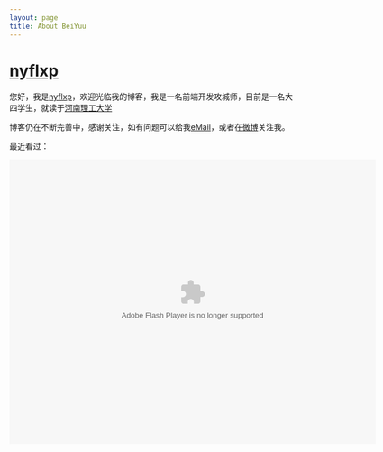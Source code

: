 ```yaml
---
layout: page
title: About BeiYuu
---
```

# [nyflxp][]

您好，我是[nyflxp][]，欢迎光临我的博客，我是一名前端开发攻城师，目前是一名大四学生，就读于<a href="http://www.hpu.edu.cn">河南理工大学</a>

博客仍在不断完善中，感谢关注，如有问题可以给我<a href="" title="邮箱" onclick="alert('nyflxp 在 Gmail，你懂得！');return false;">eMail</a>，或者在<a href="http://weibo.com/nyfhome" title="我的闲言碎语" target="_blank" class="external">微博</a>关注我。

最近看过：
<div><object classid="clsid:d27cdb6e-ae6d-11cf-96b8-444553540000" codebase="http://fpdownload.macromedia.com/pub/shockwave/cabs/flash/swflash.cab#version=7,0,0,0" width="650" height="505" id="passing" > <param name="movie" value="http://www.douban.com/doushow/beiyuu/collection_latest_movie|book_15_5_medium_logo_noself/doushow.swf" /> <param name="quality" value="high" /> <param name="scale" value="noscale"/> <param name="align" value="tl"/> <param name="wmode" value="transparent"/> <embed src="http://www.douban.com/doushow/beiyuu/collection_latest_movie|book_15_5_medium_logo_noself/doushow.swf" wmode="transparent" quality="high" width="650" height="505" name="passing" scale="noscale" align="tl" type="application/x-shockwave-flash" pluginspage="http://www.macromedia.com/go/getflashplayer" /> </object></div>

<!--
<h3 class="about">More About Me</h3>
<div class="about-link">
    <a href="" title="邮箱" target="_blank" onclick="alert('nyflxp 在 Gmail，你懂得！');return false;">eMail&gt;&gt;</a>
    <a href="http://www.douban.com/people/" title="我的书影音" target="_blank">豆瓣&gt;&gt;</a>
    <a href="http://weibo.com/" title="我的闲言碎语" target="_blank">新浪微博&gt;&gt;</a>
    <a href="http://www.github.com/" title="我的代码" target="_blank">Github&gt;&gt;</a>
    <a href="http://twitter.com/#!/" title="又一处的闲言碎语" target="_blank">Twitter&gt;&gt;</a>
    <a href="http://www.zhihu.com/people/" title="我回答的问题" target="_blank">知乎&gt;&gt;</a>
    <a href="http://www.markzhi.com" title="我收集的图片" target="_blank">Markzhi&gt;&gt;</a>
</div>
-->

[nyflxp]: http://nieyafei.tk "nyflxp"
